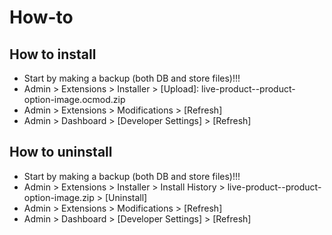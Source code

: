 # How-to

## How to install
* Start by making a backup (both DB and store files)!!!
* Admin > Extensions > Installer > [Upload]: live-product--product-option-image.ocmod.zip
* Admin > Extensions > Modifications > [Refresh]
* Admin > Dashboard > [Developer Settings] > [Refresh]


## How to uninstall
* Start by making a backup (both DB and store files)!!!
* Admin > Extensions > Installer > Install History > live-product--product-option-image.zip > [Uninstall]
* Admin > Extensions > Modifications > [Refresh]
* Admin > Dashboard > [Developer Settings] > [Refresh]

